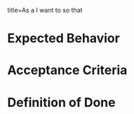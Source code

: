title=As a <user role> I want to <goal> so that <benefit>

# Expected Behavior

# Acceptance Criteria

# Definition of Done
